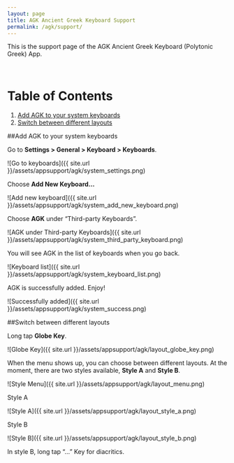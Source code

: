 ```yaml
---
layout: page
title: AGK Ancient Greek Keyboard Support
permalink: /agk/support/
---
```


This is the support page of the AGK Ancient Greek Keyboard (Polytonic Greek) App.

<br>

# Table of Contents
1. [Add AGK to your system keyboards](#add-agk-to-your-system-keyboards)
2. [Switch between different layouts](#switch-between-different-layouts)

##Add AGK to your system keyboards

Go to **Settings > General > Keyboard > Keyboards**.

![Go to keyboards]({{ site.url }}/assets/appsupport/agk/system_settings.png)

Choose **Add New Keyboard...**

![Add new keyboard]({{ site.url }}/assets/appsupport/agk/system_add_new_keyboard.png)

Choose **AGK** under “Third-party Keyboards”.

![AGK under Third-party Keyboards]({{ site.url }}/assets/appsupport/agk/system_third_party_keyboard.png)

You will see AGK in the list of keyboards when you go back.

![Keyboard list]({{ site.url }}/assets/appsupport/agk/system_keyboard_list.png)

AGK is successfully added. Enjoy!

![Successfully added]({{ site.url }}/assets/appsupport/agk/system_success.png)


##Switch between different layouts

Long tap **Globe Key**.

![Globe Key]({{ site.url }}/assets/appsupport/agk/layout_globe_key.png)

When the menu shows up, you can choose between different layouts. At the moment, there are two styles available, **Style A** and **Style B**.

![Style Menu]({{ site.url }}/assets/appsupport/agk/layout_menu.png)

Style A

![Style A]({{ site.url }}/assets/appsupport/agk/layout_style_a.png)

Style B

![Style B]({{ site.url }}/assets/appsupport/agk/layout_style_b.png)

In style B, long tap “…” Key for diacritics.
